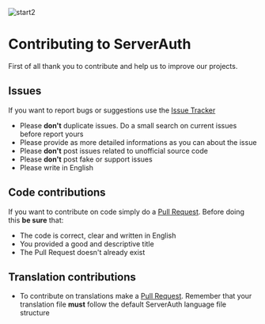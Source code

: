 ![start2](https://cloud.githubusercontent.com/assets/10303538/6315586/9463fa5c-ba06-11e4-8f30-ce7d8219c27d.png)

# Contributing to ServerAuth

First of all thank you to contribute and help us to improve our projects.

## Issues

If you want to report bugs or suggestions use the [Issue Tracker](https://github.com/EvolSoft/ServerAuth/issues)

- Please **don't** duplicate issues. Do a small search on current issues before report yours
- Please provide as more detailed informations as you can about the issue
- Please **don't** post issues related to unofficial source code
- Please **don't** post fake or support issues
- Please write in English

## Code contributions

If you want to contribute on code simply do a [Pull Request](https://github.com/EvolSoft/ServerAuth/pull/new). Before doing this **be sure** that:
- The code is correct, clear and written in English
- You provided a good and descriptive title
- The Pull Request doesn't already exist

## Translation contributions

- To contribute on translations make a [Pull Request](https://github.com/EvolSoft/ServerAuth/pull/new). Remember that your translation file **must** follow the default ServerAuth language file structure
